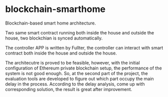 # blockchain-smarthome


Blockchain-based smart home architecture.


Two same smart contract running both inside the house and outside the house, two blockchian is synced automatically.


The controller APP is written by Fullter, the controller can interact with smart contract both inside the house and outside the house.


The architecutre is proved to be feasible, however, with the initial configuration of Ethereum private blockchain setup, the performance of the system is not good enough. So, at the second part of the project, the evaluation tools are developed to figure out which part occupy the main delay in the process. According to the delay analysis, come up with corresponding solution, the result is great after improvement.



